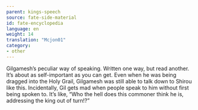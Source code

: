 ```yaml
---
parent: kings-speech
source: fate-side-material
id: fate-encyclopedia
language: en
weight: 14
translation: "Mcjon01"
category:
- other
---
```


Gilgamesh’s peculiar way of speaking. Written one way, but read another.
It’s about as self-important as you can get. Even when he was being dragged into the Holy Grail, Gilgamesh was still able to talk down to Shirou like this.
Incidentally, Gil gets mad when people speak to him without first being spoken to. It’s like, “Who the hell does this commoner think he is, addressing the king out of turn!?”

